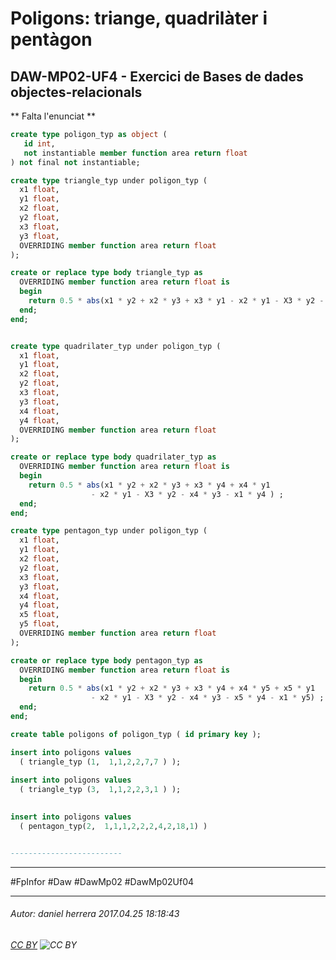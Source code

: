 # Poligons: triange, quadrilàter i pentàgon
## DAW-MP02-UF4 - Exercici de Bases de dades objectes-relacionals
** Falta l'enunciat **



```sql
create type poligon_typ as object (
   id int,
   not instantiable member function area return float
) not final not instantiable;

create type triangle_typ under poligon_typ (
  x1 float,
  y1 float,
  x2 float,
  y2 float,
  x3 float,
  y3 float,
  OVERRIDING member function area return float
);

create or replace type body triangle_typ as
  OVERRIDING member function area return float is
  begin
    return 0.5 * abs(x1 * y2 + x2 * y3 + x3 * y1 - x2 * y1 - X3 * y2 - X1 * Y3 ) ;
  end;
end;


create type quadrilater_typ under poligon_typ (
  x1 float,
  y1 float,
  x2 float,
  y2 float,
  x3 float,
  y3 float,
  x4 float,
  y4 float,
  OVERRIDING member function area return float
);

create or replace type body quadrilater_typ as
  OVERRIDING member function area return float is
  begin
    return 0.5 * abs(x1 * y2 + x2 * y3 + x3 * y4 + x4 * y1 
                  - x2 * y1 - X3 * y2 - x4 * y3 - x1 * y4 ) ;
  end;
end;

create type pentagon_typ under poligon_typ (
  x1 float,
  y1 float,
  x2 float,
  y2 float,
  x3 float,
  y3 float,
  x4 float,
  y4 float,
  x5 float,
  y5 float,
  OVERRIDING member function area return float
);

create or replace type body pentagon_typ as
  OVERRIDING member function area return float is
  begin
    return 0.5 * abs(x1 * y2 + x2 * y3 + x3 * y4 + x4 * y5 + x5 * y1
                  - x2 * y1 - X3 * y2 - x4 * y3 - x5 * y4 - x1 * y5) ;
  end;
end;

create table poligons of poligon_typ ( id primary key );

insert into poligons values
  ( triangle_typ (1,  1,1,2,2,7,7 ) );
  
insert into poligons values
  ( triangle_typ (3,  1,1,2,2,3,1 ) );

  
insert into poligons values
  ( pentagon_typ(2,  1,1,1,2,2,2,4,2,18,1) )


-------------------------
```

---

#FpInfor #Daw #DawMp02 #DawMp02Uf04

---

###### Autor: daniel herrera 2017.04.25 18:18:43
###### [CC BY](https://creativecommons.org/licenses/by/4.0/) ![CC BY](https://licensebuttons.net/l/by/3.0/80x15.png)
